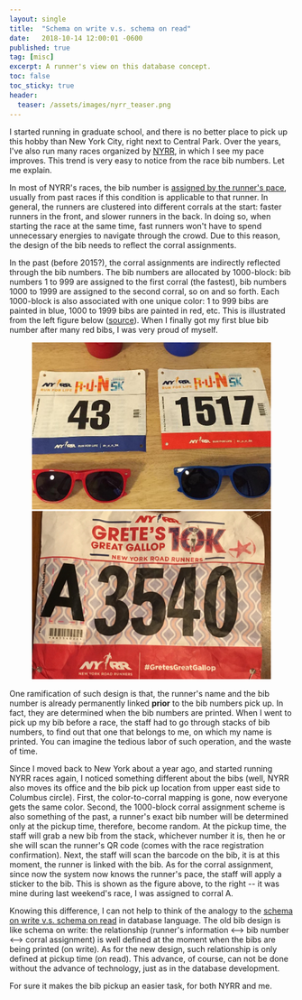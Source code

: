 ```yaml
---
layout: single
title:  "Schema on write v.s. schema on read"
date:   2018-10-14 12:00:01 -0600
published: true
tag: [misc]
excerpt: A runner's view on this database concept.
toc: false
toc_sticky: true
header:
  teaser: /assets/images/nyrr_teaser.png
---
```

I started running in graduate school, and there is no better place to pick up this hobby than New York City, right next to Central Park. Over the years, I've also run many races organized by [NYRR](https://www.nyrr.org/), in which I see my pace improves. This trend is very easy to notice from the race bib numbers. Let me explain.

In most of NYRR's races, the bib number is [assigned by the runner's pace](https://help.nyrr.org/customer/en/portal/articles/2070899-how-is-my-corral-assignment-determined-), usually from past races if this condition is applicable to that runner. In general, the runners are clustered into different corrals at the start: faster runners in the front, and slower runners in the back. In doing so, when starting the race at the same time, fast runners won't have to spend unnecessary energies to navigate through the crowd. Due to this reason, the design of the bib needs to reflect the corral assignments.

In the past (before 2015?), the corral assignments are indirectly reflected through the bib numbers. The bib numbers are allocated by 1000-block: bib numbers 1 to 999 are assigned to the first corral (the fastest), bib numbers 1000 to 1999 are assigned to the second corral, so on and so forth. Each 1000-block is also associated with one unique color: 1 to 999 bibs are painted in blue, 1000 to 1999 bibs are painted in red, etc. This is illustrated from the left figure below ([source](http://racepacejess.com/2015-nyrr-r-u-n-5k-recap-pr-maybe/)). When I finally got my first blue bib number after many red bibs, I was very proud of myself.

<figure class="half">
<a href="/assets/images/nyrr_old_bib.jpg"><img src="/assets/images/nyrr_old_bib.jpg" ></a>
<a href="/assets/images/nyrr_new_bib.JPG"><img src="/assets/images/nyrr_new_bib.JPG"></a>
</figure>

One ramification of such design is that, the runner's name and the bib number is already permanently linked **prior** to the bib numbers pick up. In fact, they are determined when the bib numbers are printed. When I went to pick up my bib before a race, the staff had to go through stacks of bib numbers, to find out that one that belongs to me, on which my name is printed. You can imagine the tedious labor of such operation, and the waste of time.

Since I moved back to New York about a year ago, and started running NYRR races again, I noticed something different about the bibs (well, NYRR also moves its office and the bib pick up location from upper east side to Columbus circle). First, the color-to-corral mapping is gone, now everyone gets the same color. Second, the 1000-block corral assignment scheme is also something of the past, a runner's exact bib number will be determined only at the pickup time, therefore, become random. At the pickup time, the staff will grab a new bib from the stack, whichever number it is, then he or she will scan the runner's QR code (comes with the race registration confirmation). Next, the staff will scan the barcode on the bib, it is at this moment, the runner is linked with the bib. As for the corral assignment, since now the system now knows the runner's pace, the staff will apply a sticker to the bib. This is shown as the figure above, to the right -- it was mine during last weekend's race, I was assigned to corral A.

Knowing this difference, I can not help to think of the analogy to the [schema on write v.s. schema on read](https://www.thomashenson.com/schema-read-vs-schema-write-explained/) in database language. The old bib design is like schema on write: the relationship (runner's information <--> bib number <--> corral assignment) is well defined at the moment when the bibs are being printed (on write). As for the new design, such relationship is only defined at pickup time (on read). This advance, of course, can not be done without the advance of technology, just as in the database development.

For sure it makes the bib pickup an easier task, for both NYRR and me.

